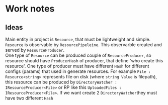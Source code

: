 # Work notes

## Ideas

Main entity in project is `Resource`, that must be lightweight and simple.  
`Resource` is observable by `ResourcePipeleine`. This observarble created and served by `ResourceProducer`.  
One type of `Resource` can be produced couple of `ResourceProducer`,  so resource should have `ProducerHash` of producer, that define 'who create this resource'.  One type of producer must have different `Hash` for different configs (params) that used in generate resources.
For example `File : Resource<string>` represents file on disk (where `string Value` is filepath), this resource can be produced by `DirectoryWatcher : IResourceProducer<File>` or RP like this `UploadedFiles : IResourceProducer<File>`.  If we want create 2 `DirectoryWatcher`they must have two different `Hash`
